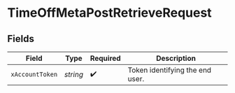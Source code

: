 # TimeOffMetaPostRetrieveRequest


## Fields

| Field                           | Type                            | Required                        | Description                     |
| ------------------------------- | ------------------------------- | ------------------------------- | ------------------------------- |
| `xAccountToken`                 | *string*                        | :heavy_check_mark:              | Token identifying the end user. |